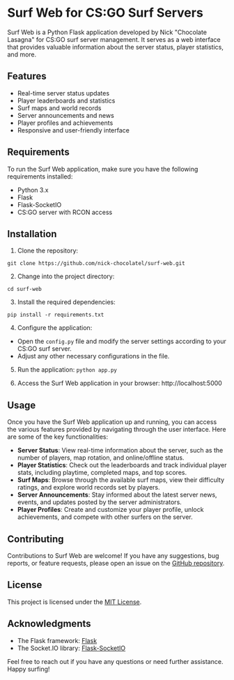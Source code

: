 # Surf Web for CS:GO Surf Servers

Surf Web is a Python Flask application developed by Nick "Chocolate Lasagna" for CS:GO surf server management. It serves as a web interface that provides valuable information about the server status, player statistics, and more.

## Features

- Real-time server status updates
- Player leaderboards and statistics
- Surf maps and world records
- Server announcements and news
- Player profiles and achievements
- Responsive and user-friendly interface

## Requirements

To run the Surf Web application, make sure you have the following requirements installed:

- Python 3.x
- Flask
- Flask-SocketIO
- CS:GO server with RCON access

## Installation

1. Clone the repository:

```git clone https://github.com/nick-chocolatel/surf-web.git```

2. Change into the project directory:

```cd surf-web```


3. Install the required dependencies:

```pip install -r requirements.txt```

4. Configure the application:

- Open the `config.py` file and modify the server settings according to your CS:GO surf server.
- Adjust any other necessary configurations in the file.

5. Run the application:
```python app.py```

6. Access the Surf Web application in your browser:
http://localhost:5000

## Usage

Once you have the Surf Web application up and running, you can access the various features provided by navigating through the user interface. Here are some of the key functionalities:

- **Server Status**: View real-time information about the server, such as the number of players, map rotation, and online/offline status.
- **Player Statistics**: Check out the leaderboards and track individual player stats, including playtime, completed maps, and top scores.
- **Surf Maps**: Browse through the available surf maps, view their difficulty ratings, and explore world records set by players.
- **Server Announcements**: Stay informed about the latest server news, events, and updates posted by the server administrators.
- **Player Profiles**: Create and customize your player profile, unlock achievements, and compete with other surfers on the server.

## Contributing

Contributions to Surf Web are welcome! If you have any suggestions, bug reports, or feature requests, please open an issue on the [GitHub repository](https://github.com/nick-chocolatel/surf-web/issues).

## License

This project is licensed under the [MIT License](LICENSE).

## Acknowledgments

- The Flask framework: [Flask](https://flask.palletsprojects.com/)
- The Socket.IO library: [Flask-SocketIO](https://flask-socketio.readthedocs.io/)

Feel free to reach out if you have any questions or need further assistance. Happy surfing!
